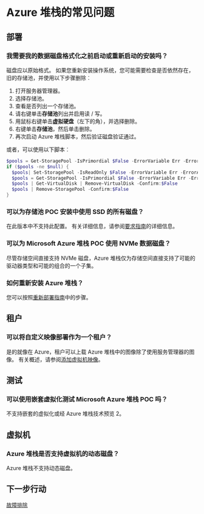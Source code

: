 <properties
    pageTitle="Azure 堆栈的常见问题 |Microsoft Azure"
    description="Azure 堆栈的常见问题。"
    services="azure-stack"
    documentationCenter=""
    authors="HeathL17"
    manager="byronr"
    editor=""/>

<tags
    ms.service="azure-stack"
    ms.workload="na"
    ms.tgt_pltfrm="na"
    ms.devlang="na"
    ms.topic="article"
    ms.date="10/13/2016"
    ms.author="helaw"/>

# <a name="frequently-asked-questions-for-azure-stack"></a>Azure 堆栈的常见问题

## <a name="deployment"></a>部署

### <a name="do-i-need-to-format-my-data-disks-before-starting-or-restarting-an-installation"></a>我需要我的数据磁盘格式化之前启动或重新启动的安装吗？

磁盘应以原始格式。 如果您重新安装操作系统，您可能需要检查是否依然存在，旧的存储池，并使用以下步骤删除︰

1. 打开服务器管理器。
2. 选择存储池。
3. 查看是否列出一个存储池。
4. 请右键单击**存储池**列出并启用读 / 写。
5. 用鼠标右键单击**虚拟硬盘**（左下的角），并选择删除。
6. 右键单击**存储池**，然后单击删除。
7. 再次启动 Azure 堆栈脚本，然后验证磁盘验证通过。

或者，可以使用以下脚本︰

```PowerShell
$pools = Get-StoragePool -IsPrimordial $False -ErrorVariable Err -ErrorAction SilentlyContinue
if ($pools -ne $null) {
  $pools| Set-StoragePool -IsReadOnly $False -ErrorVariable Err -ErrorAction SilentlyContinue
  $pools = Get-StoragePool -IsPrimordial $False -ErrorVariable Err -ErrorAction SilentlyContinue
  $pools | Get-VirtualDisk | Remove-VirtualDisk -Confirm:$False
  $pools | Remove-StoragePool -Confirm:$False
}
```

### <a name="can-i-use-all-ssd-disks-for-the-storage-pool-in-the-poc-installation"></a>可以为存储池 POC 安装中使用 SSD 的所有磁盘？

在此版本中不支持此配置。  有关详细信息，请参阅[要求指南](azure-stack-deploy.md)的详细信息。

### <a name="can-i-use-nvme-data-disks-for-the-microsoft-azure-stack-poc"></a>可以为 Microsoft Azure 堆栈 POC 使用 NVMe 数据磁盘？

尽管存储空间直接支持 NVMe 磁盘，Azure 堆栈仅为存储空间直接支持了可能的驱动器类型和可能的组合的一个子集。 

### <a name="how-can-i-reinstall-azure-stack"></a>如何重新安装 Azure 堆栈？
您可以按照[重新部署指南](azure-stack-redeploy.md)中的步骤。  

## <a name="tenant"></a>租户

### <a name="can-i-deploy-my-own-images-as-a-tenant"></a>可以将自定义映像部署作为一个租户？

是的就像在 Azure，租户可以上载 Azure 堆栈中的图像除了使用服务管理器的图像。 有关概述，请参阅[添加虚拟机映像](azure-stack-add-vm-image.md)。 

## <a name="testing"></a>测试

### <a name="can-i-use-nested-virtualization-to-test-the-microsoft-azure-stack-poc"></a>可以使用嵌套虚拟化测试 Microsoft Azure 堆栈 POC 吗？

不支持嵌套的虚拟化或经 Azure 堆栈技术预览 2。

## <a name="virtual-machines"></a>虚拟机

### <a name="does-azure-stack-support-dynamic-disks-for-virtual-machines"></a>Azure 堆栈是否支持虚拟机的动态磁盘？

Azure 堆栈不支持动态磁盘。

## <a name="next-steps"></a>下一步行动

[故障排除](azure-stack-troubleshooting.md)
